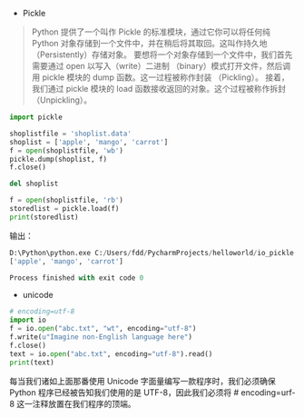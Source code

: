 - Pickle
> Python 提供了一个叫作  Pickle  的标准模块，通过它你可以将任何纯 Python 对象存储到一个文件中，并在稍后将其取回。这叫作持久地（Persistently）存储对象。
要想将一个对象存储到一个文件中，我们首先需要通过  open  以写入（write）二进制
（binary）模式打开文件，然后调用  pickle  模块的  dump  函数。这一过程被称作封装
（Pickling）。
接着，我们通过  pickle  模块的  load  函数接收返回的对象。这个过程被称作拆封（Unpickling）。
```python
import pickle

shoplistfile = 'shoplist.data'
shoplist = ['apple', 'mango', 'carrot']
f = open(shoplistfile, 'wb')
pickle.dump(shoplist, f)
f.close()

del shoplist

f = open(shoplistfile, 'rb')
storedlist = pickle.load(f)
print(storedlist)

```
输出：
```python
D:\Python\python.exe C:/Users/fdd/PycharmProjects/helloworld/io_pickle.py
['apple', 'mango', 'carrot']

Process finished with exit code 0

```
- unicode
```python
# encoding=utf-8
import io
f = io.open("abc.txt", "wt", encoding="utf-8")
f.write(u"Imagine non-English language here")
f.close()
text = io.open("abc.txt", encoding="utf-8").read()
print(text)
```
每当我们诸如上面那番使用 Unicode 字面量编写一款程序时，我们必须确保 Python 程序已经被告知我们使用的是 UTF-8，因此我们必须将  # encoding=urf-8  这一注释放置在我们程序的顶端。